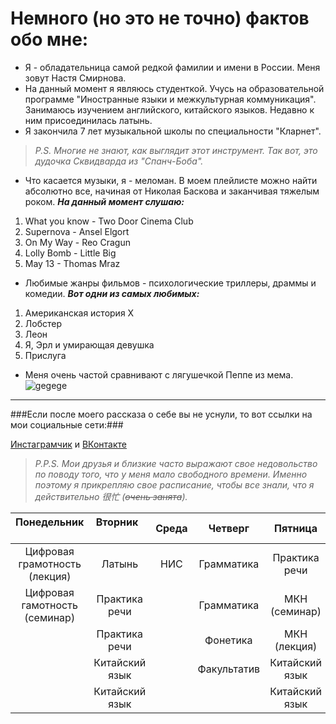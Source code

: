 # Немного (но это не точно) фактов обо мне:
* Я - обладательница самой редкой фамилии и имени в России.  Меня зовут Настя Смирнова.
* На данный момент я являюсь студенткой. Учусь на образовательной программе "Иностранные языки и межкультурная коммуникация". Занимаюсь изучением английского, китайского языков. Недавно к ним присоединилась латынь.
* Я закончила 7 лет музыкальной школы по специальности "Кларнет".
> *P.S. Многие не знают, как выглядит этот инструмент. Так вот, это дудочка Сквидварда из "Спанч-Боба".*
* Что касается музыки, я - меломан. В моем плейлисте можно найти абсолютно все, начиная от Николая Баскова и заканчивая тяжелым роком. ***На данный момент слушаю:***
1. What you know - Two Door Cinema Club
2. Supernova - Ansel Elgort
3. On My Way - Reo Cragun
4. Lolly Bomb - Little Big
5. May 13 - Thomas Mraz
* Любимые жанры фильмов - психологические триллеры, драммы и комедии. 
***Вот одни из самых любимых:***
1. Американская история Х
2. Лобстер
3. Леон
4. Я, Эрл и умирающая девушка
5. Прислуга
* Меня очень частой сравнивают с лягушечкой Пеппе из мема. 
![gegege](http://images2.onionstatic.com/avclub/5604/54/16x9/960.jpg)






***
 ###Если после моего рассказа о себе вы не уснули, то вот ссылки на мои социальные сети:###
 
 [Инстаграмчик](http:/instagram.com/zhivusnami "гегеге") и [ВКонтакте](https://vk.com/id368311177 "пиупиу")
 
> *P.P.S. Мои друзья и близкие часто выражают свое недовольство по поводу того, что у меня мало свободного времени. Именно поэтому я прикрепляю свое расписание, чтобы все знали, что я действительно 很忙 (~~очень занята~~).*

|Понедельник                   |Вторник       |Среда |Четверг    |Пятница       |
|:----------------------------:|:------------:|:----:|:---------:|:------------:|
|Цифровая грамотность (лекция) |Латынь        |НИС   |Грамматика |Практика речи |       
|Цифровая гамотность (семинар) |Практика речи |      |Грамматика |МКН (семинар) |
|                              |Практика речи |      |Фонетика   |МКН (лекция)  |
|                              |Китайский язык|      |Факультатив|Китайский язык|
|                              |Китайский язык|      |           |Китайский язык|

 
 
 

